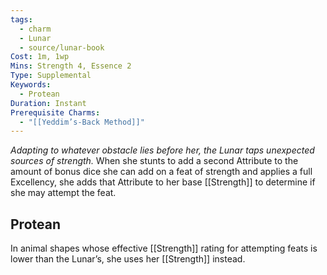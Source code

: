 ```yaml
---
tags:
  - charm
  - Lunar
  - source/lunar-book
Cost: 1m, 1wp
Mins: Strength 4, Essence 2
Type: Supplemental
Keywords:
  - Protean
Duration: Instant
Prerequisite Charms:
  - "[[Yeddim’s-Back Method]]"
---
```

*Adapting to whatever obstacle lies before her, the Lunar taps unexpected sources of strength.*
When she stunts to add a second Attribute to the amount of bonus dice she can add on a feat of strength and applies a full Excellency, she adds that Attribute to her base [[Strength]] to determine if she may attempt the feat. 
## Protean 

In animal shapes whose effective [[Strength]] rating for attempting feats is lower than the Lunar’s, she uses her [[Strength]] instead.